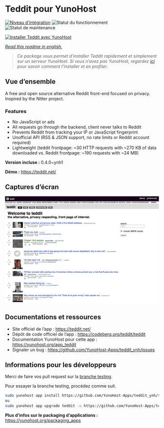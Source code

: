 <!--
N.B.: This README was automatically generated by https://github.com/YunoHost/apps/tree/master/tools/README-generator
It shall NOT be edited by hand.
-->

# Teddit pour YunoHost

[![Niveau d’intégration](https://dash.yunohost.org/integration/teddit.svg)](https://dash.yunohost.org/appci/app/teddit) ![Statut du fonctionnement](https://ci-apps.yunohost.org/ci/badges/teddit.status.svg) ![Statut de maintenance](https://ci-apps.yunohost.org/ci/badges/teddit.maintain.svg)

[![Installer Teddit avec YunoHost](https://install-app.yunohost.org/install-with-yunohost.svg)](https://install-app.yunohost.org/?app=teddit)

*[Read this readme in english.](./README.md)*

> *Ce package vous permet d’installer Teddit rapidement et simplement sur un serveur YunoHost.
Si vous n’avez pas YunoHost, regardez [ici](https://yunohost.org/#/install) pour savoir comment l’installer et en profiter.*

## Vue d’ensemble

A free and open source alternative Reddit front-end focused on privacy. Inspired by the Nitter project.

### Features

- No JavaScript or ads
- All requests go through the backend, client never talks to Reddit
- Prevents Reddit from tracking your IP or JavaScript fingerprint
- Unofficial API (RSS & JSON support, no rate limits or Reddit account required)
- Lightweight (teddit frontpage: ~30 HTTP requests with ~270 KB of data downloaded vs. Reddit frontpage: ~190 requests with ~24 MB)



**Version incluse :** 0.4.0~ynh1

**Démo :** https://teddit.net/

## Captures d’écran

![Capture d’écran de Teddit](./doc/screenshots/screenshot.png)

## Documentations et ressources

* Site officiel de l’app : <https://teddit.net/>
* Dépôt de code officiel de l’app : <https://codeberg.org/teddit/teddit>
* Documentation YunoHost pour cette app : <https://yunohost.org/app_teddit>
* Signaler un bug : <https://github.com/YunoHost-Apps/teddit_ynh/issues>

## Informations pour les développeurs

Merci de faire vos pull request sur la [branche testing](https://github.com/YunoHost-Apps/teddit_ynh/tree/testing).

Pour essayer la branche testing, procédez comme suit.

``` bash
sudo yunohost app install https://github.com/YunoHost-Apps/teddit_ynh/tree/testing --debug
ou
sudo yunohost app upgrade teddit -u https://github.com/YunoHost-Apps/teddit_ynh/tree/testing --debug
```

**Plus d’infos sur le packaging d’applications :** <https://yunohost.org/packaging_apps>